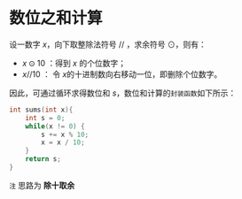 # 数位之和计算

设一数字 $x$​ ，向下取整除法符号 $//$​ ，求余符号 $\odot$​，则有：

- $x \odot 10$​ ：得到 $x$​ 的个位数字；
- $x // 10$​ ： 令 $x$​ 的十进制数向右移动一位，即删除个位数字。

因此，可通过循环求得数位和 $s$​​ ，数位和计算的`封装函数`如下所示：

```C++
int sums(int x){
    int s = 0;
    while(x != 0) {
        s += x % 10;
        x = x / 10;
    }
    return s;
}
```

`注` 思路为 **除十取余**